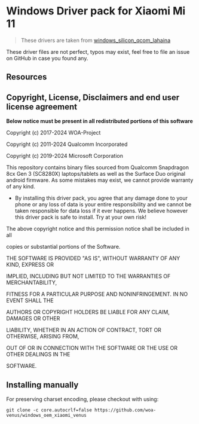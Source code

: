 
# Windows Driver pack for Xiaomi Mi 11
> These drivers are taken from [windows_silicon_qcom_lahaina](https://github.com/WOA-Project/windows_silicon_qcom_lahaina)

These driver files are not perfect, typos may exist, feel free to file an issue on GitHub in case you found any.

## Resources

## Copyright, License, Disclaimers and end user license agreement

**Below notice must be present in all redistributed portions of this software**

Copyright (c) 2017-2024 WOA-Project

Copyright (c) 2011-2024 Qualcomm Incorporated

Copyright (c) 2019-2024 Microsoft Corporation

This repository contains binary files sourced from Qualcomm Snapdragon 8cx Gen 3 (SC8280X) laptops/tablets as well as the Surface Duo original android firmware. As some mistakes may exist, we cannot provide warranty of any kind. 

- By installing this driver pack, you agree that any damage done to your phone or any loss of data is your entire responsibility and we cannot be taken responsible for data loss if it ever happens. We believe however this driver pack is safe to install. Try at your own risk!


The above copyright notice and this permission notice shall be included in all

copies or substantial portions of the Software.

THE SOFTWARE IS PROVIDED "AS IS", WITHOUT WARRANTY OF ANY KIND, EXPRESS OR

IMPLIED, INCLUDING BUT NOT LIMITED TO THE WARRANTIES OF MERCHANTABILITY,

FITNESS FOR A PARTICULAR PURPOSE AND NONINFRINGEMENT. IN NO EVENT SHALL THE

AUTHORS OR COPYRIGHT HOLDERS BE LIABLE FOR ANY CLAIM, DAMAGES OR OTHER

LIABILITY, WHETHER IN AN ACTION OF CONTRACT, TORT OR OTHERWISE, ARISING FROM,

OUT OF OR IN CONNECTION WITH THE SOFTWARE OR THE USE OR OTHER DEALINGS IN THE

SOFTWARE.

## Installing manually

For preserving charset encoding, please checkout with using:

```
git clone -c core.autocrlf=false https://github.com/woa-venus/windows_oem_xiaomi_venus
```